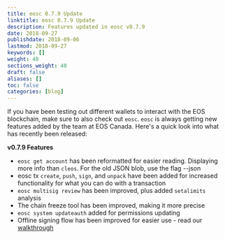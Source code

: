 ```yaml
---
title: eosc 0.7.9 Update
linktitle: eosc 0.7.9 Update
description: Features updated in eosc v0.7.9
date: 2018-09-27
publishdate: 2018-09-06
lastmod: 2018-09-27
keywords: []
weight: 40
sections_weight: 40
draft: false
aliases: []
toc: false
categories: [blog]
---
```


If you have been testing out different wallets to interact with the EOS blockchain, make sure to also check out `eosc`. `eosc` is always getting new features added by the team at EOS Canada. Here's a quick look into what has recently been released:

**v0.7.9 Features**

* `eosc get account` has been reformatted for easier reading. Displaying more info than `cleos`. For the old JSON blob, use the flag --json
* eosc tx `create`, `push`, `sign`, and `unpack` have been added for increased functionality for what you can do with a transaction
* `eosc multisig review` has been improved, plus added `setalimits` analysis
* The chain freeze tool has been improved, making it more precise
* `eosc system updateauth` added for permissions updating
* Offline signing flow has been improved for easier use - read our [walkthrough](https://github.com/eoscanada/eosc/blob/master/OFFLINE_VOTING.md)
